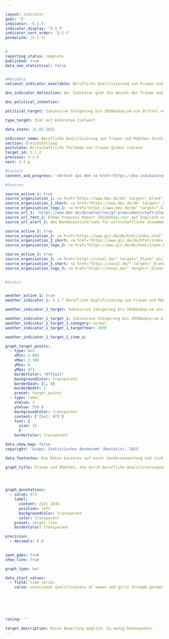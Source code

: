 ```yaml
---

layout: indicator        
goal: '5'        
indicator: '5.1.f'        
indicator_display: '5.1.f'        
indicator_sort_order: '5-1-f'        
permalink: /5-1-f/        
        

#
reporting_status: complete        
published: true        
data_non_statistical: false        


#Metadata        
national_indicator_available: Berufliche Qualifizierung von Frauen und Mädchen durch deutsche entwicklungspolitische Zusammenarbeit        

dns_indicator_definition: Der Indikator gibt die Anzahl der Frauen und Mädchen in Entwicklungs- und Schwellenländern an, die durch berufliche Qualifizierungsmaßnahmen deutscher entwicklungspolitischer Zusammenarbeit erreicht wurden. Dabei wird in finanzielle (<abbr title="Finanzielle Zusammenarbeit" tabindex="0">FZ</abbr>) und technische Zusammenarbeit (<abbr title="Technische Zusammenarbeit" tabindex="0">TZ</abbr>) unterschieden.<br>Leistungen der <abbr title="Technische Zusammenarbeit" tabindex="0">TZ</abbr> sind vor allem Beratung, in begrenztem Umfang auch die Lieferung von Sachgütern, das Erstellen von Anlagen sowie Studien und Gutachten. Zur <abbr title="Finanzielle Zusammenarbeit" tabindex="0">FZ</abbr> gehören günstige Kredite, Beteiligungskapital oder Zuschüsse, die nicht zurückgezahlt werden müssen.        

dns_political_intention:         

political_target: Sukzessive Steigerung bis 2030&nbsp;um ein Drittel verglichen mit Basisjahr 2015        

type_target: Ziel mit konkretem Zielwert        

data_state: 15.01.2025        

indicator_name: Berufliche Qualifizierung von Frauen und Mädchen durch deutsche entwicklungspolitische Zusammenarbeit        
section: Gleichstellung        
postulate: Wirtschaftliche Teilhabe von Frauen global stärken        
target_id: 5.1.2        
previous: 5-1-e        
next: 5-1-g        

#content         
content_and_progress: '<b>Text aus dem <a href="https://dns-indikatoren.de/assets/Publikationen/Indikatorenberichte/2022.pdf">Indikatorenbericht 2022&nbsp;- Stand 31.10.2022</a></b><br><br>Als Datenquelle werden Informationen vom Bundesministerium für wirtschaftliche Zusammenarbeit und Entwicklung (<abbr title="Bundesministerium für wirtschaftliche Zusammenarbeit und Entwicklung" tabindex="0">BMZ</abbr>) zu geförderten Entwicklungsmaßnahmen verwendet, die sich im entsprechenden Berichtsjahr in der Durchführungsphase befanden. Zu diesen Maßnahmen zählen alle kurz-, mittel- und langfristigen formalen und nonformalen Berufsbildungsmaßnahmen in Entwicklungs- und Schwellenländern. Die Maßnahmen werden vollständig durch Mittel des Bundeshaushaltes sowie durch Marktmittel finanziert. Die Datenerhebung erfolgte erstmalig für das Jahr 2015&nbsp;im Auftrag des <abbr title="Bundesministerium für wirtschaftliche Zusammenarbeit und Entwicklung" tabindex="0">BMZ</abbr> durch die Deutsche Gesellschaft für Internationale Zusammenarbeit <abbr title="Gesellschaft mit beschränkter Haftung" tabindex="0">GmbH</abbr> (<abbr title="Deutsche Gesellschaft für Internationale Zusammenarbeit" tabindex="0">GIZ</abbr>) sowie das Centrum für Evaluation (CeVal <abbr title="Gesellschaft mit beschränkter Haftung" tabindex="0">GmbH</abbr>). Die Erhebung wurde 2018&nbsp;erneut durchgeführt. Ab dem Jahr 2021&nbsp;werden die Daten alle drei Jahre aus der sogenannten aggregierten Ergebnisberichterstattung der <abbr title="Deutsche Gesellschaft für Internationale Zusammenarbeit" tabindex="0">GIZ</abbr> und der Kreditanstalt für Wiederaufbau (<abbr title="Kreditanstalt für Wiederaufbau" tabindex="0">KfW</abbr>) abgeleitet.<br><br>Im Jahr 2015&nbsp;wurden rund 355&nbsp;000&nbsp;und im Jahr 2018&nbsp;rund 863&nbsp;000&nbsp;Frauen und Mädchen durch berufliche Qualifizierungsmaßnahmen erreicht. Die hohe Anzahl an geförderten Frauen und Mädchen 2018&nbsp;war vorwiegend durch die Zusammenarbeit mit China geprägt. Bedingt durch die ausgelaufene Zusammenarbeit mit China im Bereich Bildung lag die Anzahl der erreichten Frauen und Mädchen zuletzt bei etwa 80&nbsp;000&nbsp;(Jahr 2021). Gegenüber 2015&nbsp;–&nbsp;dem ersten Jahr der Erhebung&nbsp;–&nbsp;war dies nur gut ein Fünftel an Frauen und Mädchen, die durch deutsche Entwicklungszusammenarbeit in Entwicklungs- und Schwellenländern beruflich qualifiziert wurden. Mit der Anzahl an erreichten Frauen und Mädchen wird jedoch keine Aussage zu Erfolg, Umfang und Qualität der Entwicklungsmaßnahmen getroffen.<br><br>Von den etwa 80&nbsp;000&nbsp;Frauen und Mädchen wurden schätzungsweise 79,3&nbsp;% über die technische Zusammenarbeit (<abbr title="Technische Zusammenarbeit" tabindex="0">TZ</abbr>) erreicht; 20,7&nbsp;% über die finanzielle Zusammenarbeit (<abbr title="Finanzielle Zusammenarbeit" tabindex="0">FZ</abbr>). Während die Anzahl der Frauen und Mädchen bei Maßnahmen der <abbr title="Technische Zusammenarbeit" tabindex="0">TZ</abbr> ex post erfasst wird, muss die Anzahl bei der <abbr title="Finanzielle Zusammenarbeit" tabindex="0">FZ</abbr> im Voraus geschätzt werden. Dadurch kann es zu Überschätzungen und Mehrfachzählungen kommen.'                

#Sources        

source_active_1: true
source_organisation_1: <a href="https://www.bmz.de/de" target="_blank" onclick="return confirm_alert('des Bundesministeriums für wirtschaftliche Zusammenarbeit und Entwicklung', 'De')">Bundesministerium für wirtschaftliche Zusammenarbeit und Entwicklung</a>
source_organisation_1_short: <a href="https://www.bmz.de/de" target="_blank" onclick="return confirm_alert('des Bundesministeriums für wirtschaftliche Zusammenarbeit und Entwicklung', 'De')">Bundesministerium für wirtschaftliche Zusammenarbeit und Entwicklung</a>
source_organisation_logo_1: <a href="https://www.bmz.de/de" target="_blank" onclick="return confirm_alert('des Bundesministeriums für wirtschaftliche Zusammenarbeit und Entwicklung', 'De')"><img src="https://dnsTestEnvironment.github.io/site/public/OrgImgDe/bmz.png" alt="Bundesministerium für wirtschaftliche Zusammenarbeit und Entwicklung" title=" Klicken Sie hier um zur Homepage der Organisation Bundesministerium für wirtschaftliche Zusammenarbeit und Entwicklung zu gelangen." style="height:60px; width:148px; border:transparent"/></a>
source_url_1: 'https://www.bmz.de/de/aktuelles/g7-praesidentschaft/elmau-progress-report-2022'
source_url_text_1: Elmau Progress Report 2022&nbsp;(nur auf Englisch verfügbar)
source_url_alert_1: des Bundesministeriums für wirtschaftliche Zusammenarbeit und Entwicklung

source_active_2: true
source_organisation_2: <a href="https://www.giz.de/de/html/index.html" target="_blank" onclick="return confirm_alert('der Deutschen Gesellschaft für Internationale Zusammenarbeit GmbH', 'De')">Deutsche Gesellschaft für Internationale Zusammenarbeit GmbH</a>
source_organisation_2_short: <a href="https://www.giz.de/de/html/index.html" target="_blank" onclick="return confirm_alert('der Deutschen Gesellschaft für Internationale Zusammenarbeit GmbH', 'De')">Deutsche Gesellschaft für Internationale Zusammenarbeit GmbH</a>
source_organisation_logo_2: <a href="https://www.giz.de/de/html/index.html" target="_blank" onclick="return confirm_alert('der Deutschen Gesellschaft für Internationale Zusammenarbeit GmbH', 'De')"><img src="https://dnsTestEnvironment.github.io/site/public/OrgImgDe/giz.png" alt="Deutsche Gesellschaft für Internationale Zusammenarbeit GmbH" title=" Klicken Sie hier um zur Homepage der Organisation Deutsche Gesellschaft für Internationale Zusammenarbeit GmbH zu gelangen." style="height:60px; width:148px; border:transparent"/></a>

source_active_3: true
source_organisation_3: <a href="https://ceval.de/" target="_blank" onclick="return confirm_alert('der CEval GmbH', 'De')">CEval GmbH</a>
source_organisation_3_short: <a href="https://ceval.de/" target="_blank" onclick="return confirm_alert('der CEval GmbH', 'De')">CEval GmbH</a>
source_organisation_logo_3: <a href="https://ceval.de/" target="_blank" onclick="return confirm_alert('der CEval GmbH', 'De')"><img src="https://dnsTestEnvironment.github.io/site/public/OrgImgDe/ceval.png" alt="CEval GmbH" title=" Klicken Sie hier um zur Homepage der Organisation CEval GmbH zu gelangen." style="height:60px; width:148px; border:transparent"/></a>
        

#Status        


weather_active_1: true
weather_indicator_1: 5.1.f Berufliche Qualifizierung von Frauen und Mädchen durch deutsche entwicklungspolitische Zusammenarbeit

weather_indicator_1_target: Sukzessive Steigerung bis 2030&nbsp;um ein Drittel verglichen mit Basisjahr 2015

weather_indicator_1_target_1: Sukzessive Steigerung bis 2030&nbsp;um ein Drittel verglichen mit Basisjahr 2015
weather_indicator_1_target_1_category: normal
weather_indicator_1_target_1_targetYear: 2030

weather_indicator_1_target_1_item_a:        

graph_target_points:
  - type: box
    xMin: 2.694
    xMax: 3.306
    yMin: 0
    yMax: 473
    borderColor: "#ff3a21"
    backgroundColor: transparent
    borderDash: [1, 0]
    borderWidth: 2
    preset: target_points
  - type: label
    xValue: 3
    yValue: 550.0
    backgroundColor: transparent
    content: ['Ziel: 473']
    font: {
      size: 14
      }
    borderColor: transparent        

data_show_map: false        
copyright: '&copy; Statistisches Bundesamt (Destatis), 2025'        

data_footnotes: Die Daten basieren auf einer Sonderauswertung und sind nicht öffentlich zugänglich.<br>• Das Ziel entspricht einer Steigerung um ein Drittel gegenüber 2015.        

graph_title: Frauen und Mädchen, die durch berufliche Qualifizierungsmaßnahmen deutscher entwicklungspolitischer Zusammenarbeit erreicht wurden        

        


graph_annotations:
  - value: 473
    label:
      content: Ziel 2030
      position: left
      backgroundColor: transparent
      color: transparent
    preset: target_line
    borderColor: transparent        

precision: 
  - decimals: 0.0
            

span_gaps: true        
show_line: true        

graph_type: bar        

data_start_values: 
  - field: time series
    value: vocational qualifications of women and girls through german development cooperation        

        

        

                                        
rating: ''        

target_description: Keine Bewertung möglich. Zu wenig Datenpunkte.        
---
```


